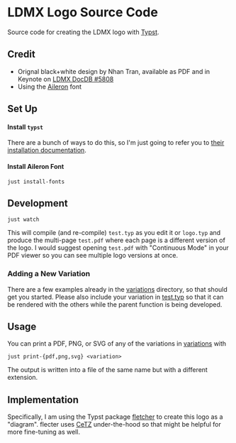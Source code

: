 # LDMX Logo Source Code
Source code for creating the LDMX logo with [Typst](https://typst.app/docs/).

## Credit
- Orignal black+white design by Nhan Tran, available as PDF and in Keynote on [LDMX DocDB #5808](https://projects-docdb.fnal.gov/cgi-bin/private/ShowDocument?docid=5808)
- Using the [Aileron](https://www.fontsquirrel.com/fonts/aileron?filter%5Bfamily_size%5D=12) font

## Set Up

#### Install `typst`
There are a bunch of ways to do this, so I'm just going to refer you to
[their installation documentation](https://github.com/typst/typst?tab=readme-ov-file#installation).

#### Install Aileron Font
```
just install-fonts
```

## Development
```
just watch
```
This will compile (and re-compile) `test.typ` as you edit it or `logo.typ` and produce
the multi-page `test.pdf` where each page is a different version of the logo.
I would suggest opening `test.pdf` with "Continuous Mode" in your PDF viewer so you can
see multiple logo versions at once.

### Adding a New Variation
There are a few examples already in the [variations](variations) directory,
so that should get you started. Please also include your variation in [test.typ](test.typ)
so that it can be rendered with the others while the parent function is being developed.

## Usage
You can print a PDF, PNG, or SVG of any of the variations in [variations](variations) with
```
just print-{pdf,png,svg} <variation>
```
The output is written into a file of the same name but with a different extension.

## Implementation
Specifically, I am using the Typst package [fletcher](https://typst.app/universe/package/fletcher/)
to create this logo as a "diagram". flecter uses [CeTZ](https://typst.app/universe/package/cetz/)
under-the-hood so that might be helpful for more fine-tuning as well.
